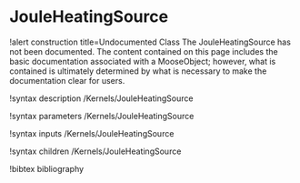 <!-- MOOSE Documentation Stub: Remove this when content is added. -->

# JouleHeatingSource

!alert construction title=Undocumented Class
The JouleHeatingSource has not been documented. The content contained on this page
includes the basic documentation associated with a MooseObject; however, what is contained is
ultimately determined by what is necessary to make the documentation clear for users.

!syntax description /Kernels/JouleHeatingSource

!syntax parameters /Kernels/JouleHeatingSource

!syntax inputs /Kernels/JouleHeatingSource

!syntax children /Kernels/JouleHeatingSource

!bibtex bibliography
